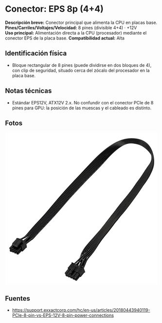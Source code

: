 
# Conector: EPS 8p (4+4)

**Descripción breve:** Conector principal que alimenta la CPU en placas base. 
**Pines/Carriles/Voltajes/Velocidad:** 8 pines (divisible 4+4) · +12V  
**Uso principal:** Alimentación directa a la CPU (procesador) mediante el conector EPS de la placa base. 
**Compatibilidad actual:** Alta

## Identificación física
- Bloque rectangular de 8 pines (puede dividirse en dos bloques de 4), con clip de seguridad, situado cerca del zócalo del procesador en la placa base.

## Notas técnicas
- Estándar EPS12V, ATX12V 2.x. No confundir con el conector PCIe de 8 pines para GPU: la posición de las muescas y el cableado es distinto.

## Fotos
![EPS 8P](../../../assets/img/10-conectores_internos/eps_8p.jpg "EPS 8P")

## Fuentes
- https://support.exxactcorp.com/hc/en-us/articles/20180443940119-PCIe-8-pin-vs-EPS-12V-8-pin-power-connections